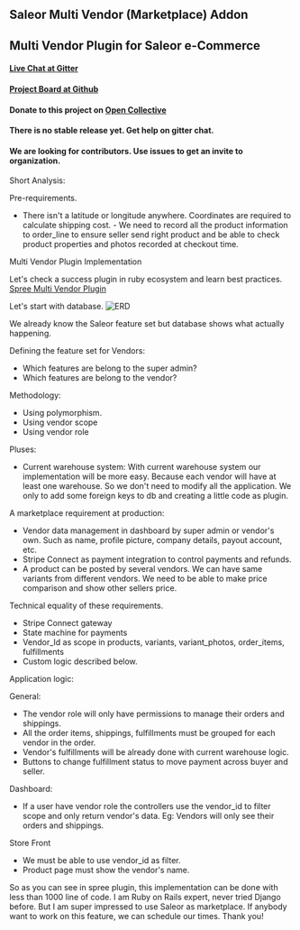 ## Saleor Multi Vendor (Marketplace) Addon
## Multi Vendor Plugin for Saleor e-Commerce

#### [Live Chat at Gitter](https://gitter.im/Saleor-Multi-Vendor/community)
#### [Project Board at Github](https://github.com/Saleor-Multi-Vendor/saleor-multi-vendor/projects/1)
#### Donate to this project on [Open Collective](https://opencollective.com/saleor-marketplace#category-BUDGET)

#### There is no stable release yet. Get help on gitter chat.

#### We are looking for contributors. Use issues to get an invite to organization.

Short Analysis:

Pre-requirements.
- There isn't a latitude or longitude anywhere. Coordinates are required to calculate shipping cost. - We need to record all the product information to order_line to ensure seller send right product and be able to check product properties and photos recorded at checkout time.

Multi Vendor Plugin Implementation

Let's check a success plugin in ruby ecosystem and learn best practices. [Spree Multi Vendor Plugin](https://github.com/spree-contrib/spree_multi_vendor)

Let's start with database.
![ERD](https://user-images.githubusercontent.com/9559372/85078411-0fd12c00-b1cd-11ea-95ae-da0574904242.png)

We already know the Saleor feature set but database shows what actually happening.

Defining the feature set for Vendors:
- Which features are belong to the super admin?
- Which features are belong to the vendor?

Methodology:
- Using polymorphism.
- Using vendor scope
- Using vendor role

Pluses:
- Current warehouse system:
With current warehouse system our implementation will be more easy. Because each vendor will have at least one warehouse. So we don't need to modify all the application. We only to add some foreign keys to db and creating a little code as plugin.

A marketplace requirement at production:
- Vendor data management in dashboard by super admin or vendor's own. Such as name, profile picture, company details, payout account, etc.
- Stripe Connect as payment integration to control payments and refunds.
- A product can be posted by several vendors. We can have same variants from different vendors. We need to be able to make price comparison and show other sellers price.

Technical equality of these requirements.
- Stripe Connect gateway
- State machine for payments
- Vendor_Id as scope in products, variants, variant_photos, order_items, fulfillments
- Custom logic described below.

Application logic:

General:
- The vendor role will only have permissions to manage their orders and shippings.
- All the order items, shippings, fulfillments must be grouped for each vendor in the order.
- Vendor's fulfillments will be already done with current warehouse logic.
- Buttons to change fulfillment status to move payment across buyer and seller.

Dashboard:
- If a user have vendor role the controllers use the vendor_id to filter scope and only return vendor's data. Eg: Vendors will only see their orders and shippings.

Store Front
- We must be able to use vendor_id as filter.
- Product page must show the vendor's name.

So as you can see in spree plugin, this implementation can be done with less than 1000 line of code. I am Ruby on Rails expert, never tried Django before. But I am super impressed to use Saleor as marketplace. If anybody want to work on this feature, we can schedule our times. Thank you!
